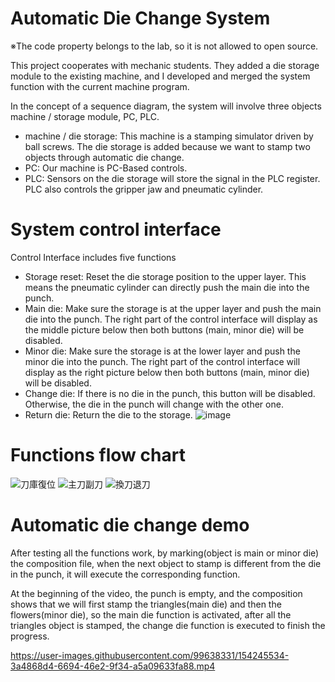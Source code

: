 # Automatic Die Change System
※The code property belongs to the lab, so it is not allowed to open source.

This project cooperates with mechanic students. They added a die storage module to the existing machine, and I developed and merged the system function with the current machine program.

In the concept of a sequence diagram, the system will involve three objects machine / storage module, PC, PLC.
* machine / die storage: This machine is a stamping simulator driven by ball screws. The die storage is added because we want to stamp two objects through automatic die change.
* PC: Our machine is PC-Based controls.
* PLC: Sensors on the die storage will store the signal in the PLC register. PLC also controls the gripper jaw and pneumatic cylinder.

# System control interface
Control Interface includes five functions
* Storage reset: Reset the die storage position to the upper layer. This means the pneumatic cylinder can directly push the main die into the punch.
* Main die: Make sure the storage is at the upper layer and push the main die into the punch. The right part of the control interface will display as the middle picture below then both buttons (main, minor die) will be disabled.
* Minor die: Make sure the storage is at the lower layer and push the minor die into the punch. The right part of the control interface will display as the right picture below then both buttons (main, minor die) will be disabled.
* Change die: If there is no die in the punch, this button will be disabled. Otherwise, the die in the punch will change with the other one. 
* Return die: Return the die to the storage.
![image](https://user-images.githubusercontent.com/88305396/151932676-3656d6fd-fcb8-47e3-9ec5-71ede9c41a9e.png)

# Functions flow chart
![刀庫復位](https://user-images.githubusercontent.com/88305396/152029704-05aca64f-a12d-45ca-8e0c-e21f07215d51.png)
![主刀副刀](https://user-images.githubusercontent.com/88305396/152031561-99571bdb-ad6b-4f71-852e-fa3502ab7106.png)
![換刀退刀](https://user-images.githubusercontent.com/88305396/152031578-ce9f64ae-7dd4-41ff-8fc7-7ab494fd6d9b.png)
  
# Automatic die change demo
After testing all the functions work,  by marking(object is main or minor die) the composition file, when the next object to stamp is different from the die in the punch, it will execute the corresponding function.

At the beginning of the video, the punch is empty, and the composition shows that we will first stamp the triangles(main die) and then the flowers(minor die), so the main die function is activated, after all the triangles object is stamped, the change die function is executed to finish the progress.


https://user-images.githubusercontent.com/99638331/154245534-3a4868d4-6694-46e2-9f34-a5a09633fa88.mp4

